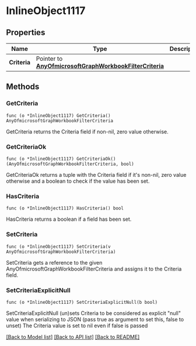 # InlineObject1117

## Properties

Name | Type | Description | Notes
------------ | ------------- | ------------- | -------------
**Criteria** | Pointer to [**AnyOfmicrosoftGraphWorkbookFilterCriteria**](anyOf&lt;microsoft.graph.workbookFilterCriteria&gt;.md) |  | [optional] 

## Methods

### GetCriteria

`func (o *InlineObject1117) GetCriteria() AnyOfmicrosoftGraphWorkbookFilterCriteria`

GetCriteria returns the Criteria field if non-nil, zero value otherwise.

### GetCriteriaOk

`func (o *InlineObject1117) GetCriteriaOk() (AnyOfmicrosoftGraphWorkbookFilterCriteria, bool)`

GetCriteriaOk returns a tuple with the Criteria field if it's non-nil, zero value otherwise
and a boolean to check if the value has been set.

### HasCriteria

`func (o *InlineObject1117) HasCriteria() bool`

HasCriteria returns a boolean if a field has been set.

### SetCriteria

`func (o *InlineObject1117) SetCriteria(v AnyOfmicrosoftGraphWorkbookFilterCriteria)`

SetCriteria gets a reference to the given AnyOfmicrosoftGraphWorkbookFilterCriteria and assigns it to the Criteria field.

### SetCriteriaExplicitNull

`func (o *InlineObject1117) SetCriteriaExplicitNull(b bool)`

SetCriteriaExplicitNull (un)sets Criteria to be considered as explicit "null" value
when serializing to JSON (pass true as argument to set this, false to unset)
The Criteria value is set to nil even if false is passed

[[Back to Model list]](../README.md#documentation-for-models) [[Back to API list]](../README.md#documentation-for-api-endpoints) [[Back to README]](../README.md)


